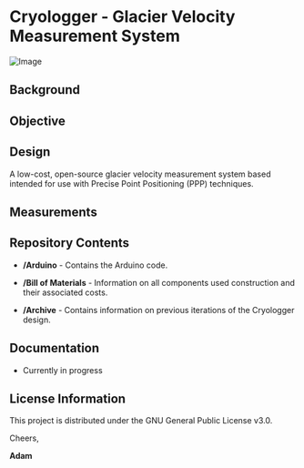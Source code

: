# Cryologger - Glacier Velocity Measurement System
![Image](https://github.com/adamgarbo/Cryologger_Glacier_Velocity_Measurement_System/blob/master/Images/DSC_1890.JPG)

## Background

## Objective

## Design
A low-cost, open-source glacier velocity measurement system based intended for use with Precise Point Positioning (PPP) techniques.

## Measurements

## Repository Contents
* **/Arduino** - Contains the Arduino code.

* **/Bill of Materials** - Information on all components used construction and their associated costs.

* **/Archive** - Contains information on previous iterations of the Cryologger design.

## Documentation
* Currently in progress

## License Information
This project is distributed under the GNU General Public License v3.0.

Cheers,

**Adam**

